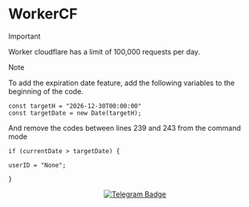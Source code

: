 # WorkerCF

> [!IMPORTANT]
> Worker cloudflare has a limit of 100,000 requests per day.

> [!NOTE]
> To add the expiration date feature, add the following variables to the beginning of the code.
> ```
> const targetH = "2026-12-30T00:00:00"
> const targetDate = new Date(targetH);
> ```
>And remove the codes between lines 239 and 243 from the command mode
> ```
>if (currentDate > targetDate) {
>
> userID = "None";
>
>} 
> ```

<p align="center">
  <a target="_blank" href="https://t.me/XuvixC">
    <img alt="Telegram Badge" src="https://img.shields.io/badge/XuVixChanel-Telegramlink?style=1&logo=telegram&logoColor=white&color=blue&link=https%3A%2F%2Ft.me%2FXuVix&link=https%3A%2F%2Ft.me%2FXuVix">
  </a>
